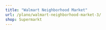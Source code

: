 ```yaml
---
title: "Walmart Neighborhood Market"
url: /plano/walmart-neighborhood-market-3/
shop: Supermarkt
---
```

